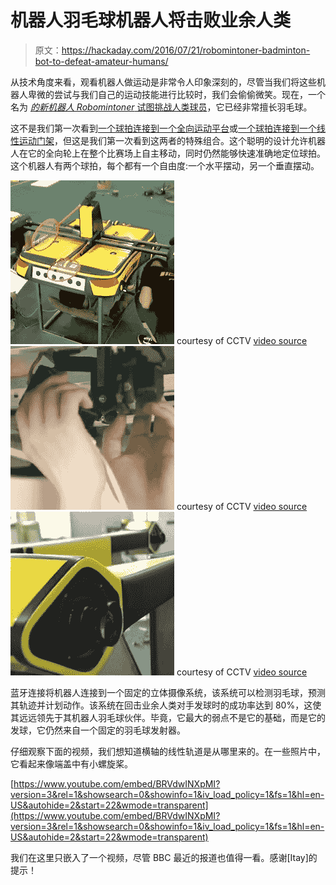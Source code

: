 # 机器人羽毛球机器人将击败业余人类

> 原文：<https://hackaday.com/2016/07/21/robomintoner-badminton-bot-to-defeat-amateur-humans/>

从技术角度来看，观看机器人做运动是非常令人印象深刻的，尽管当我们将这些机器人卑微的尝试与我们自己的运动技能进行比较时，我们会偷偷微笑。现在，一个名为 [*的新机器人 Robomintoner* 试图挑战人类球员](http://www.youtube.com/watch?v=BRVdwINXpMI&t=0m22s)，它已经非常擅长羽毛球。

这不是我们第一次看到[一个球拍连接到一个全向运动平台](https://www.youtube.com/watch?v=m9nPOW3aEy8)或[一个球拍连接到一个线性运动门架](https://www.youtube.com/watch?v=OnGG5H58nNg)，但这是我们第一次看到这两者的特殊组合。这个聪明的设计允许机器人在它的全向轮上在整个比赛场上自主移动，同时仍然能够快速准确地定位球拍。这个机器人有两个球拍，每个都有一个自由度:一个水平摆动，另一个垂直摆动。

 [![courtesy of CCTV video source](img/5e26d0d61d09860ab073cc5dced98729.png "badminton_robot_team")](https://hackaday.com/2016/07/21/robomintoner-badminton-bot-to-defeat-amateur-humans/badminton_robot_team/) courtesy of CCTV [video source](https://www.youtube.com/watch?v=BRVdwINXpMI) [![courtesy of CCTV video source](img/0a06b12919c2608c49df74ff54072b61.png "omni_directional_wheels")](https://hackaday.com/2016/07/21/robomintoner-badminton-bot-to-defeat-amateur-humans/omni_directional_wheels/) courtesy of CCTV [video source](https://www.youtube.com/watch?v=BRVdwINXpMI) [![courtesy of CCTV video source](img/16c092f82c948df12989ba8b4200cc75.png "badminton_robot_cam")](https://hackaday.com/2016/07/21/robomintoner-badminton-bot-to-defeat-amateur-humans/badminton_robot_cam/) courtesy of CCTV [video source](https://www.youtube.com/watch?v=BRVdwINXpMI)

蓝牙连接将机器人连接到一个固定的立体摄像系统，该系统可以检测羽毛球，预测其轨迹并计划动作。该系统在回击业余人类对手发球时的成功率达到 80%，这使其远远领先于其机器人羽毛球伙伴。毕竟，它最大的弱点不是它的基础，而是它的发球，它仍然来自一个固定的羽毛球发射器。

仔细观察下面的视频，我们想知道横轴的线性轨道是从哪里来的。在一些照片中，它看起来像端盖中有小螺旋桨。

 [https://www.youtube.com/embed/BRVdwINXpMI?version=3&rel=1&showsearch=0&showinfo=1&iv_load_policy=1&fs=1&hl=en-US&autohide=2&start=22&wmode=transparent](https://www.youtube.com/embed/BRVdwINXpMI?version=3&rel=1&showsearch=0&showinfo=1&iv_load_policy=1&fs=1&hl=en-US&autohide=2&start=22&wmode=transparent)



我们在这里只嵌入了一个视频，尽管 BBC 最近的报道也值得一看。感谢[Itay]的提示！